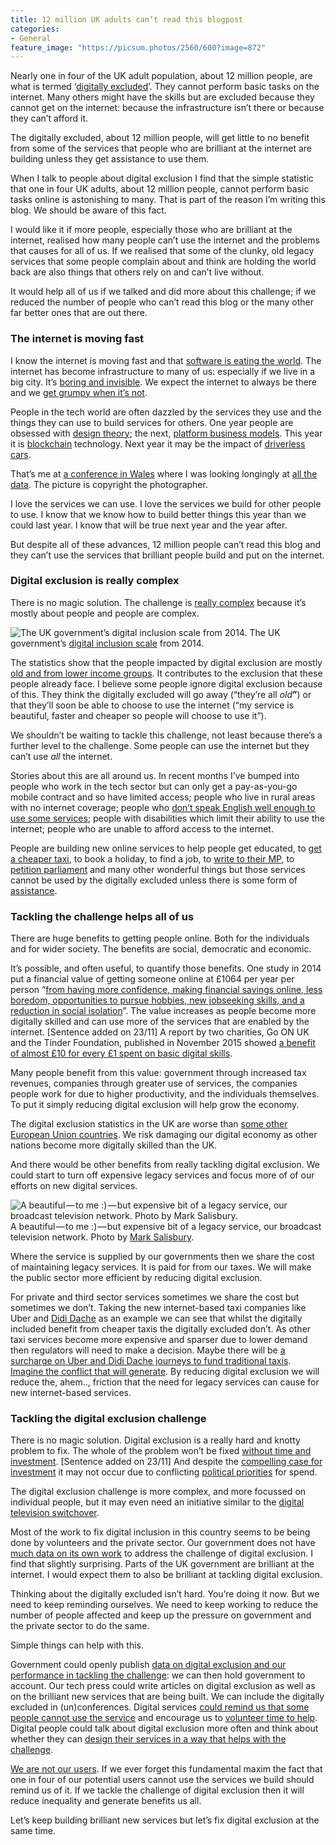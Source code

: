 ```yaml
---
title: 12 million UK adults can’t read this blogpost
categories:
- General
feature_image: "https://picsum.photos/2560/600?image=872"
---
```


Nearly one in four of the UK adult population, about 12 million people, are what is termed ‘[digitally excluded](http://www.theguardian.com/news/datablog/2015/oct/19/map-shows-parts-of-uk-most-excluded-from-digital-world)’. They cannot perform basic tasks on the internet. Many others might have the skills but are excluded because they cannot get on the internet: because the infrastructure isn’t there or because they can’t afford it.

<!-- more -->

The digitally excluded, about 12 million people, will get little to no benefit from some of the services that people who are brilliant at the internet are building unless they get assistance to use them.

When I talk to people about digital exclusion I find that the simple statistic that one in four UK adults, about 12 million people, cannot perform basic tasks online is astonishing to many. That is part of the reason I’m writing this blog. We should be aware of this fact.

I would like it if more people, especially those who are brilliant at the internet, realised how many people can’t use the internet and the problems that causes for all of us. If we realised that some of the clunky, old legacy services that some people complain about and think are holding the world back are also things that others rely on and can’t live without.

It would help all of us if we talked and did more about this challenge; if we reduced the number of people who can’t read this blog or the many other far better ones that are out there.

### The internet is moving fast

I know the internet is moving fast and that [software is eating the world](http://www.wsj.com/articles/SB10001424053111903480904576512250915629460). The internet has become infrastructure to many of us: especially if we live in a big city. It’s [boring and invisible](http://cameronneylon.net/blog/what-exactly-is-infrastructure-seeing-the-leopards-spots/). We expect the internet to always be there and we [get grumpy when it’s not](https://twitter.com/search?q=train%20wifi&src=typd).

People in the tech world are often dazzled by the services they use and the things they can use to build services for others. One year people are obsessed with [design theory](http://www.designcouncil.org.uk/resources/report/designing-digital-economy); the next, [platform business models](http://blog.gardeviance.org/2015/08/on-platforms-and-ecosystems.html). This year it is [blockchain](https://twitter.com/search?q=blockchain&src=typd) technology. Next year it may be the impact of [driverless cars](http://ben-evans.com/benedictevans/2015/7/27/ways-to-think-about-cars).

That’s me at [a conference in Wales](http://govcampcymru.org) where I was looking longingly at [all the data](http://theodi.org/data-spectrum). The picture is copyright the photographer.

I love the services we can use. I love the services we build for other people to use. I know that we know how to build better things this year than we could last year. I know that will be true next year and the year after.

But despite all of these advances, 12 million people can’t read this blog and they can’t use the services that brilliant people build and put on the internet.

### Digital exclusion is really complex

There is no magic solution. The challenge is [really complex](https://digitalinclusion.blog.gov.uk/2015/09/14/starting-with-the-user/) because it’s mostly about people and people are complex.

![The UK government’s [digital inclusion scale](https://gds.blog.gov.uk/2014/04/14/digital-inclusion-strategy-launches-today/) from 2014.](https://cdn-images-1.medium.com/max/800/1*8gvWgQKL4AKa1Cnab2yGZg.png)
The UK government’s [digital inclusion scale](https://gds.blog.gov.uk/2014/04/14/digital-inclusion-strategy-launches-today/) from 2014.

The statistics show that the people impacted by digital exclusion are mostly [old and from lower income groups](http://www.bbc.co.uk/learning/overview/assets/digital_capabilities_2014.pdf). It contributes to the exclusion that these people already face. I believe some people ignore digital exclusion because of this. They think the digitally excluded will go away (“they’re all _old_**”**) or that they’ll soon be able to choose to use the internet (“my service is beautiful, faster and cheaper so people will choose to use it”).

We shouldn’t be waiting to tackle this challenge, not least because there’s a further level to the challenge. Some people can use the internet but they can’t use _all_ the internet.

Stories about this are all around us. In recent months I’ve bumped into people who work in the tech sector but can only get a pay-as-you-go mobile contract and so have limited access; people who live in rural areas with no internet coverage; people who [don’t speak English well enough to use some services](http://www.ons.gov.uk/ons/rel/census/2011-census-analysis/language-in-england-and-wales-2011/rpt---language-in-england-and-wales--2011.html); people with disabilities which limit their ability to use the internet; people who are unable to afford access to the internet.

People are building new online services to help people get educated, to [get a cheaper taxi](https://www.uber.com/cities/london), to book a holiday, to find a job, to [write to their MP](https://www.writetothem.com), to [petition parliament](https://petition.parliament.uk) and many other wonderful things but those services cannot be used by the digitally excluded unless there is some form of [assistance](https://assisteddigital.blog.gov.uk).

### Tackling the challenge helps all of us

There are huge benefits to getting people online. Both for the individuals and for wider society. The benefits are social, democratic and economic.

It’s possible, and often useful, to quantify those benefits. One study in 2014 put a financial value of getting someone online at £1064 per year per person “[from having more confidence, making financial savings online, less boredom, opportunities to pursue hobbies, new jobseeking skills, and a reduction in social isolation](https://www.btplc.com/Betterfuture/ConnectedSociety/Creatingpossibilities/Valueofdigitalinclusion/Valuing-Digital-Inclusion.pdf)”. The value increases as people become more digitally skilled and can use more of the services that are enabled by the internet. \[Sentence added on 23/11\] A report by two charities, Go ON UK and the Tinder Foundation, published in November 2015 showed [a benefit of almost £10 for every £1 spent on basic digital skills](http://www.tinderfoundation.org/our-thinking/blog/can-we-afford-not-invest-digital-inclusion).

Many people benefit from this value: government through increased tax revenues, companies through greater use of services, the companies people work for due to higher productivity, and the individuals themselves. To put it simply reducing digital exclusion will help grow the economy.

The digital exclusion statistics in the UK are worse than [some other European Union countries](http://ec.europa.eu/eurostat/statistics-explained/index.php/Information_society_statistics_at_regional_level#People_who_never_used_the_internet). We risk damaging our digital economy as other nations become more digitally skilled than the UK.

And there would be other benefits from really tackling digital exclusion. We could start to turn off expensive legacy services and focus more of of our efforts on new digital services.

![A beautiful — to me :) — but expensive bit of a legacy service, our broadcast television network. Photo by [Mark Salisbury](https://www.flickr.com/photos/markhsal/).](https://cdn-images-1.medium.com/max/800/1*hEItD2tdWxf6aDBpNOv05A.jpeg)
A beautiful — to me :) — but expensive bit of a legacy service, our broadcast television network. Photo by [Mark Salisbury](https://www.flickr.com/photos/markhsal/).

Where the service is supplied by our governments then we share the cost of maintaining legacy services. It is paid for from our taxes. We will make the public sector more efficient by reducing digital exclusion.

For private and third sector services sometimes we share the cost but sometimes we don’t. Taking the new internet-based taxi companies like Uber and [Didi Dache](https://en.wikipedia.org/wiki/Didi_Dache) as an example we can see that whilst the digitally included benefit from cheaper taxis the digitally excluded don’t. As other taxi services become more expensive and sparser due to lower demand then regulators will need to make a decision. Maybe there will be [a surcharge on Uber and Didi Dache journeys to fund traditional taxis](http://www.9news.com.au/national/2015/11/23/03/24/uber-set-to-be-legalised-in-nsw). [Imagine the conflict that will generate](http://uk.businessinsider.com/heres-why-uber-is-a-political-machine-2015-7?r=US&IR=T). By reducing digital exclusion we will reduce the, ahem.., friction that the need for legacy services can cause for new internet-based services.

### Tackling the digital exclusion challenge

There is no magic solution. Digital exclusion is a really hard and knotty problem to fix. The whole of the problem won’t be fixed [without time and investment](http://www.tinderfoundation.org/our-thinking/news/putting-price-digitally-included-britain). \[Sentence added on 23/11\] And despite the [compelling case for investment](http://www.tinderfoundation.org/our-thinking/research-publications/economic-impact-basic-digital-skills-and-inclusion-uk) it may not occur due to conflicting [political priorities](https://en.wikipedia.org/wiki/Spending_Review) for spend.

The digital exclusion challenge is more complex, and more focussed on individual people, but it may even need an initiative similar to the [digital television switchover](https://en.wikipedia.org/wiki/Digital_UK).

Most of the work to fix digital inclusion in this country seems to be being done by volunteers and the private sector. Our government does not have [much data on its own work](https://data.gov.uk/data-request/digital-inclusion-data) to address the challenge of digital exclusion. I find that slightly surprising. Parts of the UK government are brilliant at the internet. I would expect them to also be brilliant at tackling digital exclusion.

Thinking about the digitally excluded isn’t hard. You’re doing it now. But we need to keep reminding ourselves. We need to keep working to reduce the number of people affected and keep up the pressure on government and the private sector to do the same.

Simple things can help with this.

Government could openly publish [data on digital exclusion and our performance in tackling the challenge](https://www.gov.uk/performance): we can then hold government to account. Our tech press could write articles on digital exclusion as well as on the brilliant new services that are being built. We can include the digitally excluded in (un)conferences. Digital services [could remind us that some people cannot use the service](https://petition.parliament.uk/help) and encourage us to [volunteer time to help](https://reachskills.org.uk/opp/digital-inclusion-volunteer). Digital people could talk about digital exclusion more often and think about whether they can [design their services in a way that helps with the challenge](https://medium.com/@peterkwells/let-s-get-2-5million-more-people-on-the-internet-e07fc1a6be7e#.b9c6x82v7).

[We are not our users](https://userresearch.blog.gov.uk/2015/05/28/we-need-to-talk-about-user-needs/). If we ever forget this fundamental maxim the fact that one in four of our potential users cannot use the services we build should remind us of it. If we tackle the challenge of digital exclusion then it will reduce inequality and generate benefits us all.

Let’s keep building brilliant new services but let’s fix digital exclusion at the same time.
